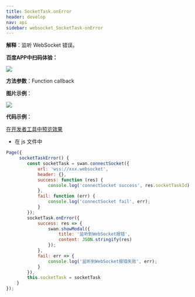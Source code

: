 ```yaml
---
title: SocketTask.onError
header: develop
nav: api
sidebar: websocket_SocketTask-onError
---
```


 

**解释**：监听 WebSocket 错误。

**百度APP中扫码体验：**

<img src="https://b.bdstatic.com/miniapp/assets/images/doc_demo/socketTaskOnError.png"  class="demo-qrcode-image" />

**方法参数**：Function callback

**图片示例**：

<div class="m-doc-custom-examples">
    <div class="m-doc-custom-examples-correct">
        <img src="https://b.bdstatic.com/miniapp/image/onSocketError.gif">
    </div>
    <div class="m-doc-custom-examples-correct">
        <img src=" ">
    </div>
    <div class="m-doc-custom-examples-correct">
        <img src=" ">
    </div>     
</div>

**代码示例**：

<a href="swanide://fragment/33f5346f3be5b653f3a36962a62622821572997904644" title="在开发者工具中预览效果" target="_self">在开发者工具中预览效果</a>

* 在 js 文件中

```js
Page({
     socketTaskError() {
        const socketTask = swan.connectSocket({
            url: 'wss://xxx.websocket',
            header: {},
            success: function (res) {
                console.log('connectSocket success', res.socketTaskId)
            },
            fail: function (err) {
                console.log('connectSocket fail', err);
            }
        });
        socketTask.onError({
            success: res => {
                swan.showModal({
                    title: '监听到WebSocket报错',
                    content: JSON.stringify(res)
                });
            },
            fail: err => {
                console.log('监听到WebSocket报错失败', err);
            }
        }),
        this.socketTask = socketTask
    }
});
```